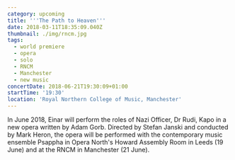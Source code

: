 ```yaml
---
category: upcoming
title: '''The Path to Heaven'''
date: 2018-03-11T18:35:09.040Z
thumbnail: ./img/rncm.jpg
tags:
  - world premiere
  - opera
  - solo
  - RNCM
  - Manchester
  - new music
concertDate: 2018-06-21T19:30:09+01:00
startTime: '19:30'
location: 'Royal Northern College of Music, Manchester'
---
```

In June 2018, Einar will perform the roles of Nazi Officer, Dr Rudi, Kapo in a new opera written by Adam Gorb. Directed by Stefan Janski and conducted by Mark Heron, the opera will be performed with the contemporary music ensemble Psappha in Opera North's Howard Assembly Room in Leeds (19 June) and at the RNCM in Manchester (21 June).
